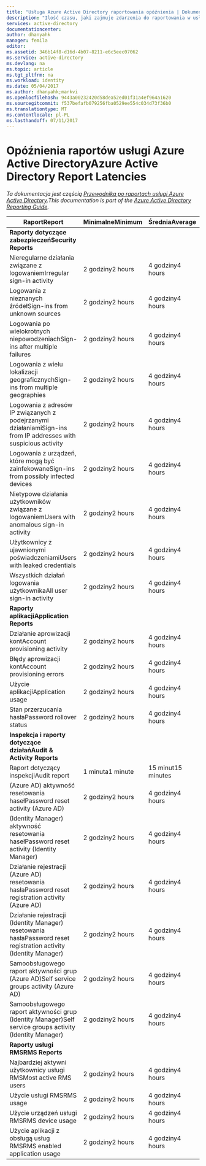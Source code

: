 ```yaml
---
title: "Usługa Azure Active Directory raportowania opóźnienia | Dokumentacja firmy Microsoft"
description: "Ilość czasu, jaki zajmuje zdarzenia do raportowania w usłudze Azure Active Directory"
services: active-directory
documentationcenter: 
author: dhanyahk
manager: femila
editor: 
ms.assetid: 346b14f8-d16d-4b07-8211-e6c5eec07062
ms.service: active-directory
ms.devlang: na
ms.topic: article
ms.tgt_pltfrm: na
ms.workload: identity
ms.date: 05/04/2017
ms.author: dhanyahk;markvi
ms.openlocfilehash: 9443a00232420d58dea52ed01f31a4ef964a1620
ms.sourcegitcommit: f537befafb079256fba0529ee554c034d73f36b0
ms.translationtype: MT
ms.contentlocale: pl-PL
ms.lasthandoff: 07/11/2017
---
```

# <a name="azure-active-directory-report-latencies"></a><span data-ttu-id="d4f75-103">Opóźnienia raportów usługi Azure Active Directory</span><span class="sxs-lookup"><span data-stu-id="d4f75-103">Azure Active Directory Report Latencies</span></span>
<span data-ttu-id="d4f75-104">*Ta dokumentacja jest częścią [Przewodnika po raportach usługi Azure Active Directory](active-directory-reporting-guide.md).*</span><span class="sxs-lookup"><span data-stu-id="d4f75-104">*This documentation is part of the [Azure Active Directory Reporting Guide](active-directory-reporting-guide.md).*</span></span>

| <span data-ttu-id="d4f75-105">Raport</span><span class="sxs-lookup"><span data-stu-id="d4f75-105">Report</span></span> | <span data-ttu-id="d4f75-106">Minimalne</span><span class="sxs-lookup"><span data-stu-id="d4f75-106">Minimum</span></span> | <span data-ttu-id="d4f75-107">Średnia</span><span class="sxs-lookup"><span data-stu-id="d4f75-107">Average</span></span> | <span data-ttu-id="d4f75-108">Maksymalna</span><span class="sxs-lookup"><span data-stu-id="d4f75-108">Maximum</span></span> |
| --- | --- | --- | --- |
| <span data-ttu-id="d4f75-109">**Raporty dotyczące zabezpieczeń**</span><span class="sxs-lookup"><span data-stu-id="d4f75-109">**Security Reports**</span></span> | | | |
| <span data-ttu-id="d4f75-110">Nieregularne działania związane z logowaniem</span><span class="sxs-lookup"><span data-stu-id="d4f75-110">Irregular sign-in activity</span></span> |<span data-ttu-id="d4f75-111">2 godziny</span><span class="sxs-lookup"><span data-stu-id="d4f75-111">2 hours</span></span> |<span data-ttu-id="d4f75-112">4 godziny</span><span class="sxs-lookup"><span data-stu-id="d4f75-112">4 hours</span></span> |<span data-ttu-id="d4f75-113">8 godzin</span><span class="sxs-lookup"><span data-stu-id="d4f75-113">8 hours</span></span> |
| <span data-ttu-id="d4f75-114">Logowania z nieznanych źródeł</span><span class="sxs-lookup"><span data-stu-id="d4f75-114">Sign-ins from unknown sources</span></span> |<span data-ttu-id="d4f75-115">2 godziny</span><span class="sxs-lookup"><span data-stu-id="d4f75-115">2 hours</span></span> |<span data-ttu-id="d4f75-116">4 godziny</span><span class="sxs-lookup"><span data-stu-id="d4f75-116">4 hours</span></span> |<span data-ttu-id="d4f75-117">8 godzin</span><span class="sxs-lookup"><span data-stu-id="d4f75-117">8 hours</span></span> |
| <span data-ttu-id="d4f75-118">Logowania po wielokrotnych niepowodzeniach</span><span class="sxs-lookup"><span data-stu-id="d4f75-118">Sign-ins after multiple failures</span></span> |<span data-ttu-id="d4f75-119">2 godziny</span><span class="sxs-lookup"><span data-stu-id="d4f75-119">2 hours</span></span> |<span data-ttu-id="d4f75-120">4 godziny</span><span class="sxs-lookup"><span data-stu-id="d4f75-120">4 hours</span></span> |<span data-ttu-id="d4f75-121">8 godzin</span><span class="sxs-lookup"><span data-stu-id="d4f75-121">8 hours</span></span> |
| <span data-ttu-id="d4f75-122">Logowania z wielu lokalizacji geograficznych</span><span class="sxs-lookup"><span data-stu-id="d4f75-122">Sign-ins from multiple geographies</span></span> |<span data-ttu-id="d4f75-123">2 godziny</span><span class="sxs-lookup"><span data-stu-id="d4f75-123">2 hours</span></span> |<span data-ttu-id="d4f75-124">4 godziny</span><span class="sxs-lookup"><span data-stu-id="d4f75-124">4 hours</span></span> |<span data-ttu-id="d4f75-125">8 godzin</span><span class="sxs-lookup"><span data-stu-id="d4f75-125">8 hours</span></span> |
| <span data-ttu-id="d4f75-126">Logowania z adresów IP związanych z podejrzanymi działaniami</span><span class="sxs-lookup"><span data-stu-id="d4f75-126">Sign-ins from IP addresses with suspicious activity</span></span> |<span data-ttu-id="d4f75-127">2 godziny</span><span class="sxs-lookup"><span data-stu-id="d4f75-127">2 hours</span></span> |<span data-ttu-id="d4f75-128">4 godziny</span><span class="sxs-lookup"><span data-stu-id="d4f75-128">4 hours</span></span> |<span data-ttu-id="d4f75-129">8 godzin</span><span class="sxs-lookup"><span data-stu-id="d4f75-129">8 hours</span></span> |
| <span data-ttu-id="d4f75-130">Logowania z urządzeń, które mogą być zainfekowane</span><span class="sxs-lookup"><span data-stu-id="d4f75-130">Sign-ins from possibly infected devices</span></span> |<span data-ttu-id="d4f75-131">2 godziny</span><span class="sxs-lookup"><span data-stu-id="d4f75-131">2 hours</span></span> |<span data-ttu-id="d4f75-132">4 godziny</span><span class="sxs-lookup"><span data-stu-id="d4f75-132">4 hours</span></span> |<span data-ttu-id="d4f75-133">8 godzin</span><span class="sxs-lookup"><span data-stu-id="d4f75-133">8 hours</span></span> |
| <span data-ttu-id="d4f75-134">Nietypowe działania użytkowników związane z logowaniem</span><span class="sxs-lookup"><span data-stu-id="d4f75-134">Users with anomalous sign-in activity</span></span> |<span data-ttu-id="d4f75-135">2 godziny</span><span class="sxs-lookup"><span data-stu-id="d4f75-135">2 hours</span></span> |<span data-ttu-id="d4f75-136">4 godziny</span><span class="sxs-lookup"><span data-stu-id="d4f75-136">4 hours</span></span> |<span data-ttu-id="d4f75-137">8 godzin</span><span class="sxs-lookup"><span data-stu-id="d4f75-137">8 hours</span></span> |
| <span data-ttu-id="d4f75-138">Użytkownicy z ujawnionymi poświadczeniami</span><span class="sxs-lookup"><span data-stu-id="d4f75-138">Users with leaked credentials</span></span> |<span data-ttu-id="d4f75-139">2 godziny</span><span class="sxs-lookup"><span data-stu-id="d4f75-139">2 hours</span></span> |<span data-ttu-id="d4f75-140">4 godziny</span><span class="sxs-lookup"><span data-stu-id="d4f75-140">4 hours</span></span> |<span data-ttu-id="d4f75-141">8 godzin</span><span class="sxs-lookup"><span data-stu-id="d4f75-141">8 hours</span></span> |
| <span data-ttu-id="d4f75-142">Wszystkich działań logowania użytkownika</span><span class="sxs-lookup"><span data-stu-id="d4f75-142">All user sign-in activity</span></span> |<span data-ttu-id="d4f75-143">2 godziny</span><span class="sxs-lookup"><span data-stu-id="d4f75-143">2 hours</span></span> |<span data-ttu-id="d4f75-144">4 godziny</span><span class="sxs-lookup"><span data-stu-id="d4f75-144">4 hours</span></span> |<span data-ttu-id="d4f75-145">8 godzin</span><span class="sxs-lookup"><span data-stu-id="d4f75-145">8 hours</span></span> |
| <span data-ttu-id="d4f75-146">**Raporty aplikacji**</span><span class="sxs-lookup"><span data-stu-id="d4f75-146">**Application Reports**</span></span> | | | |
| <span data-ttu-id="d4f75-147">Działanie aprowizacji kont</span><span class="sxs-lookup"><span data-stu-id="d4f75-147">Account provisioning activity</span></span> |<span data-ttu-id="d4f75-148">2 godziny</span><span class="sxs-lookup"><span data-stu-id="d4f75-148">2 hours</span></span> |<span data-ttu-id="d4f75-149">4 godziny</span><span class="sxs-lookup"><span data-stu-id="d4f75-149">4 hours</span></span> |<span data-ttu-id="d4f75-150">8 godzin</span><span class="sxs-lookup"><span data-stu-id="d4f75-150">8 hours</span></span> |
| <span data-ttu-id="d4f75-151">Błędy aprowizacji kont</span><span class="sxs-lookup"><span data-stu-id="d4f75-151">Account provisioning errors</span></span> |<span data-ttu-id="d4f75-152">2 godziny</span><span class="sxs-lookup"><span data-stu-id="d4f75-152">2 hours</span></span> |<span data-ttu-id="d4f75-153">4 godziny</span><span class="sxs-lookup"><span data-stu-id="d4f75-153">4 hours</span></span> |<span data-ttu-id="d4f75-154">8 godzin</span><span class="sxs-lookup"><span data-stu-id="d4f75-154">8 hours</span></span> |
| <span data-ttu-id="d4f75-155">Użycie aplikacji</span><span class="sxs-lookup"><span data-stu-id="d4f75-155">Application usage</span></span> |<span data-ttu-id="d4f75-156">2 godziny</span><span class="sxs-lookup"><span data-stu-id="d4f75-156">2 hours</span></span> |<span data-ttu-id="d4f75-157">4 godziny</span><span class="sxs-lookup"><span data-stu-id="d4f75-157">4 hours</span></span> |<span data-ttu-id="d4f75-158">8 godzin</span><span class="sxs-lookup"><span data-stu-id="d4f75-158">8 hours</span></span> |
| <span data-ttu-id="d4f75-159">Stan przerzucania hasła</span><span class="sxs-lookup"><span data-stu-id="d4f75-159">Password rollover status</span></span> |<span data-ttu-id="d4f75-160">2 godziny</span><span class="sxs-lookup"><span data-stu-id="d4f75-160">2 hours</span></span> |<span data-ttu-id="d4f75-161">4 godziny</span><span class="sxs-lookup"><span data-stu-id="d4f75-161">4 hours</span></span> |<span data-ttu-id="d4f75-162">8 godzin</span><span class="sxs-lookup"><span data-stu-id="d4f75-162">8 hours</span></span> |
| <span data-ttu-id="d4f75-163">**Inspekcja i raporty dotyczące działań**</span><span class="sxs-lookup"><span data-stu-id="d4f75-163">**Audit & Activity Reports**</span></span> | | | |
| <span data-ttu-id="d4f75-164">Raport dotyczący inspekcji</span><span class="sxs-lookup"><span data-stu-id="d4f75-164">Audit report</span></span> |<span data-ttu-id="d4f75-165">1 minuta</span><span class="sxs-lookup"><span data-stu-id="d4f75-165">1 minute</span></span> |<span data-ttu-id="d4f75-166">15 minut</span><span class="sxs-lookup"><span data-stu-id="d4f75-166">15 minutes</span></span> |<span data-ttu-id="d4f75-167">30 minut</span><span class="sxs-lookup"><span data-stu-id="d4f75-167">30 minutes</span></span> |
| <span data-ttu-id="d4f75-168">(Azure AD) aktywność resetowania haseł</span><span class="sxs-lookup"><span data-stu-id="d4f75-168">Password reset activity (Azure AD)</span></span> |<span data-ttu-id="d4f75-169">2 godziny</span><span class="sxs-lookup"><span data-stu-id="d4f75-169">2 hours</span></span> |<span data-ttu-id="d4f75-170">4 godziny</span><span class="sxs-lookup"><span data-stu-id="d4f75-170">4 hours</span></span> |<span data-ttu-id="d4f75-171">8 godzin</span><span class="sxs-lookup"><span data-stu-id="d4f75-171">8 hours</span></span> |
| <span data-ttu-id="d4f75-172">(Identity Manager) aktywność resetowania haseł</span><span class="sxs-lookup"><span data-stu-id="d4f75-172">Password reset activity (Identity Manager)</span></span> |<span data-ttu-id="d4f75-173">2 godziny</span><span class="sxs-lookup"><span data-stu-id="d4f75-173">2 hours</span></span> |<span data-ttu-id="d4f75-174">4 godziny</span><span class="sxs-lookup"><span data-stu-id="d4f75-174">4 hours</span></span> |<span data-ttu-id="d4f75-175">8 godzin</span><span class="sxs-lookup"><span data-stu-id="d4f75-175">8 hours</span></span> |
| <span data-ttu-id="d4f75-176">Działanie rejestracji (Azure AD) resetowania hasła</span><span class="sxs-lookup"><span data-stu-id="d4f75-176">Password reset registration activity (Azure AD)</span></span> |<span data-ttu-id="d4f75-177">2 godziny</span><span class="sxs-lookup"><span data-stu-id="d4f75-177">2 hours</span></span> |<span data-ttu-id="d4f75-178">4 godziny</span><span class="sxs-lookup"><span data-stu-id="d4f75-178">4 hours</span></span> |<span data-ttu-id="d4f75-179">8 godzin</span><span class="sxs-lookup"><span data-stu-id="d4f75-179">8 hours</span></span> |
| <span data-ttu-id="d4f75-180">Działanie rejestracji (Identity Manager) resetowania hasła</span><span class="sxs-lookup"><span data-stu-id="d4f75-180">Password reset registration activity (Identity Manager)</span></span> |<span data-ttu-id="d4f75-181">2 godziny</span><span class="sxs-lookup"><span data-stu-id="d4f75-181">2 hours</span></span> |<span data-ttu-id="d4f75-182">4 godziny</span><span class="sxs-lookup"><span data-stu-id="d4f75-182">4 hours</span></span> |<span data-ttu-id="d4f75-183">8 godzin</span><span class="sxs-lookup"><span data-stu-id="d4f75-183">8 hours</span></span> |
| <span data-ttu-id="d4f75-184">Samoobsługowego raport aktywności grup (Azure AD)</span><span class="sxs-lookup"><span data-stu-id="d4f75-184">Self service groups activity (Azure AD)</span></span> |<span data-ttu-id="d4f75-185">2 godziny</span><span class="sxs-lookup"><span data-stu-id="d4f75-185">2 hours</span></span> |<span data-ttu-id="d4f75-186">4 godziny</span><span class="sxs-lookup"><span data-stu-id="d4f75-186">4 hours</span></span> |<span data-ttu-id="d4f75-187">8 godzin</span><span class="sxs-lookup"><span data-stu-id="d4f75-187">8 hours</span></span> |
| <span data-ttu-id="d4f75-188">Samoobsługowego raport aktywności grup (Identity Manager)</span><span class="sxs-lookup"><span data-stu-id="d4f75-188">Self service groups activity (Identity Manager)</span></span> |<span data-ttu-id="d4f75-189">2 godziny</span><span class="sxs-lookup"><span data-stu-id="d4f75-189">2 hours</span></span> |<span data-ttu-id="d4f75-190">4 godziny</span><span class="sxs-lookup"><span data-stu-id="d4f75-190">4 hours</span></span> |<span data-ttu-id="d4f75-191">8 godzin</span><span class="sxs-lookup"><span data-stu-id="d4f75-191">8 hours</span></span> |
| <span data-ttu-id="d4f75-192">**Raporty usługi RMS**</span><span class="sxs-lookup"><span data-stu-id="d4f75-192">**RMS Reports**</span></span> | | | |
| <span data-ttu-id="d4f75-193">Najbardziej aktywni użytkownicy usługi RMS</span><span class="sxs-lookup"><span data-stu-id="d4f75-193">Most active RMS users</span></span> |<span data-ttu-id="d4f75-194">2 godziny</span><span class="sxs-lookup"><span data-stu-id="d4f75-194">2 hours</span></span> |<span data-ttu-id="d4f75-195">4 godziny</span><span class="sxs-lookup"><span data-stu-id="d4f75-195">4 hours</span></span> |<span data-ttu-id="d4f75-196">8 godzin</span><span class="sxs-lookup"><span data-stu-id="d4f75-196">8 hours</span></span> |
| <span data-ttu-id="d4f75-197">Użycie usługi RMS</span><span class="sxs-lookup"><span data-stu-id="d4f75-197">RMS usage</span></span> |<span data-ttu-id="d4f75-198">2 godziny</span><span class="sxs-lookup"><span data-stu-id="d4f75-198">2 hours</span></span> |<span data-ttu-id="d4f75-199">4 godziny</span><span class="sxs-lookup"><span data-stu-id="d4f75-199">4 hours</span></span> |<span data-ttu-id="d4f75-200">8 godzin</span><span class="sxs-lookup"><span data-stu-id="d4f75-200">8 hours</span></span> |
| <span data-ttu-id="d4f75-201">Użycie urządzeń usługi RMS</span><span class="sxs-lookup"><span data-stu-id="d4f75-201">RMS device usage</span></span> |<span data-ttu-id="d4f75-202">2 godziny</span><span class="sxs-lookup"><span data-stu-id="d4f75-202">2 hours</span></span> |<span data-ttu-id="d4f75-203">4 godziny</span><span class="sxs-lookup"><span data-stu-id="d4f75-203">4 hours</span></span> |<span data-ttu-id="d4f75-204">8 godzin</span><span class="sxs-lookup"><span data-stu-id="d4f75-204">8 hours</span></span> |
| <span data-ttu-id="d4f75-205">Użycie aplikacji z obsługą usług RMS</span><span class="sxs-lookup"><span data-stu-id="d4f75-205">RMS enabled application usage</span></span> |<span data-ttu-id="d4f75-206">2 godziny</span><span class="sxs-lookup"><span data-stu-id="d4f75-206">2 hours</span></span> |<span data-ttu-id="d4f75-207">4 godziny</span><span class="sxs-lookup"><span data-stu-id="d4f75-207">4 hours</span></span> |<span data-ttu-id="d4f75-208">8 godzin</span><span class="sxs-lookup"><span data-stu-id="d4f75-208">8 hours</span></span> |

